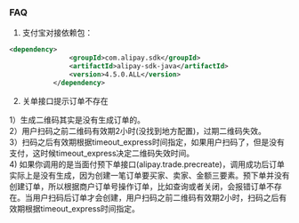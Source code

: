 ### FAQ

1. 支付宝对接依赖包：

 ```xml
 <dependency>
                <groupId>com.alipay.sdk</groupId>
                <artifactId>alipay-sdk-java</artifactId>
                <version>4.5.0.ALL</version>
            </dependency>
 ```
 
2. 关单接口提示订单不存在
 
 1）生成二维码其实是没有生成订单的。   
 2）用户扫码之前二维码有效期2小时(没找到地方配置)，过期二维码失效。   
 3）扫码之后有效期根据timeout_express时间指定，如果用户扫码了，但是没有支付，这时候timeout_express决定二维码失效时间。  
 4) 如果你调用的是当面付预下单接口(alipay.trade.precreate)，调用成功后订单实际上是没有生成，因为创建一笔订单要买家、卖家、金额三要素。预下单并没有创建订单，所以根据商户订单号操作订单，比如查询或者关闭，会报错订单不存在。当用户扫码后订单才会创建，用户扫码之前二维码有效期2小时，扫码之后有效期根据timeout_express时间指定。